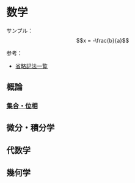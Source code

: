 # 数学
サンプル：<br>
$$x = -\frac{b}{a}$$

参考：<br>
- [省略記法一覧](shorthand-math-notation.html)

## 概論

### [集合・位相](http://localhost:4567/sets-and-topology)

## 微分・積分学

## 代数学

## 幾何学